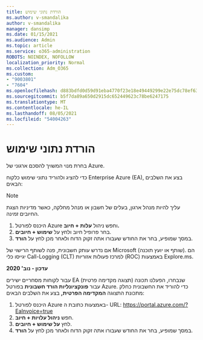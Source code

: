 ```yaml
---
title: הורדת נתוני שימוש
ms.author: v-smandalika
author: v-smandalika
manager: dansimp
ms.date: 01/15/2021
ms.audience: Admin
ms.topic: article
ms.service: o365-administration
ROBOTS: NOINDEX, NOFOLLOW
localization_priority: Normal
ms.collection: Adm_O365
ms.custom:
- "9003801"
- "7604"
ms.openlocfilehash: d883bdfd0d59d91eba4770f23e18e49449299e22e75dc78ef63eaf5001c03419
ms.sourcegitcommit: b5f7da89a650d2915dc652449623c78be6247175
ms.translationtype: MT
ms.contentlocale: he-IL
ms.lasthandoff: 08/05/2021
ms.locfileid: "54004263"
---
```

# <a name="download-usage-data"></a>הורדת נתוני שימוש

בחרת מנוי המשויך להסכם ארגוני של Azure.

כדי להציג ולהוריד נתוני שימוש כלקוח Enterprise Azure (EA), בצע את השלבים הבאים:

> [!NOTE]
> עליך להיות מנהל ארגון, בעלים של חשבון או מנהל מחלקה, כאשר מדיניות הצגת החיובים זמינה. 

1. היכנס לפורטל Azure וחפש ניהול **עלות + חיוב.**
2. בחר פרופיל חיוב ולחץ על **שימוש + חיובים**.
3. במסך שמופיע, בחר את החודש שעבורו אתה זקוק הדוח ולאחר מכן לחץ על **הורד**.

אם נדרש עותק חשבונית, פנה לשותף הרישוי של Microsoft (שותף או יועץ תוכנה). הם יגייסו כלי Call-Logging (CLT) למרכז פעולות אזוריות (ROC) באמצעות Explore.ms.

**עדכון - נוב' 2020**

עבור לקוחות מסחריים ישירים EA שנבחרו, הפעלנו תכונה (תצוגה מקדימה פרטית) עבור **פונקציונליות הורד חשבונית** בפורטל Azure. כדי להוריד את החשבונית כחלק מתכונת התצוגה **המקדימה הפרטית,** בצע את השלבים הבאים:

1. היכנס לפורטל Azure באמצעות כתובת ה- URL: https://portal.azure.com/?EaInvoice=true 
2. חפש **ניהול עלויות + חיוב**. 
3. לחץ **על שימוש + חיובים**. 
4. במסך שמופיע, בחר את החודש שעבורו אתה זקוק הדוח ולאחר מכן לחץ על **הורד**.